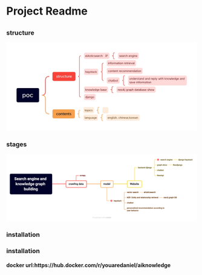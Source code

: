 # Project Readme
<!-- <h1> 一级标题 </h1> -->

## 
###  structure

![process](./resources/unnamed.jpeg)

### stages
<!-- <h3> 三级标题 -->
![process](./resources/Search%20engine%20and%20knowledge%20graph%20building.png)

### installation
<h3> installation
<h4>docker url:https://hub.docker.com/r/youaredaniel/aiknowledge
